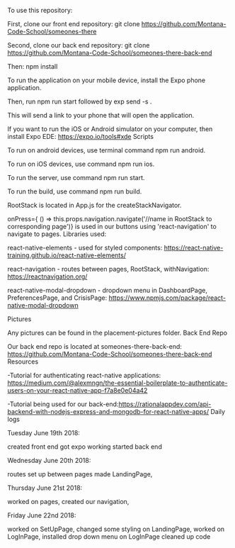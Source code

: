 To use this repository:

First, clone our front end repository: git clone https://github.com/Montana-Code-School/someones-there

Second, clone our back end repository: git clone https://github.com/Montana-Code-School/someones-there-back-end

Then: npm install

To run the application on your mobile device, install the Expo phone application.

Then, run npm run start followed by exp send -s .

This will send a link to your phone that will open the application.

If you want to run the iOS or Android simulator on your computer, then install Expo EDE: https://expo.io/tools#xde Scripts

To run on android devices, use terminal command npm run android.

To run on iOS devices, use command npm run ios.

To run the server, use command npm run start.

To run the build, use command npm run build.

RootStack is located in App.js for the createStackNavigator.

onPress={ () => this.props.navigation.navigate('//name in RootStack to corresponding page')} is used in our buttons using 'react-navigation' to navigate to pages. Libraries used:

react-native-elements - used for styled components: https://react-native-training.github.io/react-native-elements/

react-navigation - routes between pages, RootStack, withNavigation: https://reactnavigation.org/

react-native-modal-dropdown - dropdown menu in DashboardPage, PreferencesPage, and CrisisPage: https://www.npmjs.com/package/react-native-modal-dropdown

Pictures

Any pictures can be found in the placement-pictures folder. Back End Repo

Our back end repo is located at someones-there-back-end: https://github.com/Montana-Code-School/someones-there-back-end Resources

-Tutorial for authenticating react-native applications: https://medium.com/@alexmngn/the-essential-boilerplate-to-authenticate-users-on-your-react-native-app-f7a8e0e04a42

-Tutorial being used for our back-end:https://rationalappdev.com/api-backend-with-nodejs-express-and-mongodb-for-react-native-apps/ Daily logs

Tuesday June 19th 2018:

created front end
got expo working
started back end

Wednesday June 20th 2018:

routes set up between pages
made LandingPage,

Thursday June 21st 2018:

worked on pages,
created our navigation,

Friday June 22nd 2018:

worked on SetUpPage,
changed some styling on LandingPage,
worked on LogInPage,
installed drop down menu on LogInPage
cleaned up code
